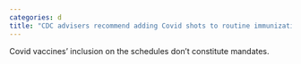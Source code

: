 ```yaml
---
categories: d
title: "CDC advisers recommend adding Covid shots to routine immunization schedules for kids adults"
---
```

Covid vaccines’ inclusion on the schedules don’t constitute mandates.